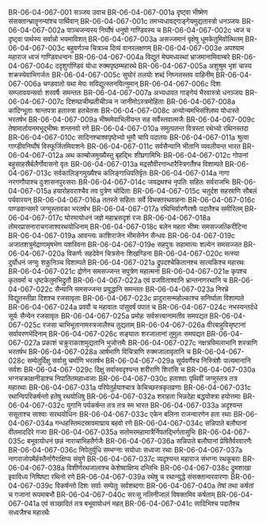BR-06-04-067-001  सञ्जय उवाच
BR-06-04-067-001a दृष्ट्वा भीष्मेण संसक्तान्भ्रातॄनन्यांश्च पार्थिवान्
BR-06-04-067-001c तमभ्यधावद्गाङ्गेयमुद्यतास्त्रो धनञ्जयः
BR-06-04-067-002a पाञ्चजन्यस्य निर्घोषं धनुषो गाण्डिवस्य च
BR-06-04-067-002c ध्वजं च दृष्ट्वा पार्थस्य सर्वान्नो भयमाविशत्
BR-06-04-067-003a असज्जमानं वृक्षेषु धूमकेतुमिवोत्थितम्
BR-06-04-067-003c बहुवर्णञ्च चित्रञ्च दिव्यं वानरलक्षणम्
BR-06-04-067-003e अपश्याम महाराज ध्वजं गाण्डिवधन्वनः
BR-06-04-067-004a विद्युतं मेघमध्यस्थां भ्राजमानामिवाम्बरे
BR-06-04-067-004c ददृशुर्गाण्डिवं योधा रुक्मपृष्ठम्महारथे
BR-06-04-067-005a अशुश्रुम भृशं चास्य शक्रस्येवाभिगर्जतः
BR-06-04-067-005c सुघोरं तलयोः शब्दं निघ्नतस्तव वाहिनीम्
BR-06-04-067-006a चण्डवातो यथा मेघः सविद्युत्स्तनयित्नुमान्
BR-06-04-067-006c दिशः सम्प्लावयन्सर्वाः शरवर्षैः समन्ततः
BR-06-04-067-007a अभ्यधावत गाङ्गेयं भैरवास्त्रो धनञ्जयः
BR-06-04-067-007c दिशम्प्राचीम्प्रतीचीञ्च न जानीमोऽस्त्रमोहिताः
BR-06-04-067-008a कांदिग्भूताः श्रान्तपत्रा हतास्त्रा हतचेतसः
BR-06-04-067-008c अन्योन्यमभिसंश्लिष्य योधास्ते भरतर्षभ
BR-06-04-067-009a भीष्ममेवाभिलीयन्त सह सर्वैस्तवात्मजैः
BR-06-04-067-009c तेषामार्तायनमभूद्भीष्मः शन्तनवो रणे
BR-06-04-067-010a समुत्पतन्त वित्रस्ता रथेभ्यो रथिनस्तदा
BR-06-04-067-010c सादिनश्चाश्वपृष्ठेभ्यो भूमौ चापि पदातयः
BR-06-04-067-011a श्रुत्वा गाण्डीवनिर्घोषं विस्फूर्जितमिवाशनेः
BR-06-04-067-011c सर्वसैन्यानि भीतानि व्यवलीयन्त भारत
BR-06-04-067-012a अथ काम्बोजमुख्यैस्तु बृहद्भिः शीघ्रगामिभिः
BR-06-04-067-012c गोपानां बहुसाहस्रैर्बलैर्गोवासनो वृतः
BR-06-04-067-013a मद्रसौवीरगान्धारैस्त्रिगर्तैश्च विशाम्पते
BR-06-04-067-013c सर्वकालिङ्गमुख्यैश्च कलिङ्गाधिपतिर्वृतः
BR-06-04-067-014a नागा नरगणौघाश्च दुःशासनपुरःसराः
BR-06-04-067-014c जयद्रथश्च नृपतिः सहितः सर्वराजभिः
BR-06-04-067-015a हयारोहवराश्चैव तव पुत्रेण चोदिताः
BR-06-04-067-015c चतुर्दश सहस्राणि सौबलं पर्यवारयन्
BR-06-04-067-016a ततस्ते सहिताः सर्वे विभक्तरथवाहनाः
BR-06-04-067-016c पाण्डवान्समरे जग्मुस्तावका भरतर्षभ
BR-06-04-067-017a रथिभिर्वारणैरश्वैः पदातैश्च समीरितम्
BR-06-04-067-017c घोरमायोधनं जज्ञे महाभ्रसदृशं रजः
BR-06-04-067-018a तोमरप्रासनाराचगजाश्वरथयोधिनाम्
BR-06-04-067-018c बलेन महता भीष्मः समसज्जत्किरीटिना
BR-06-04-067-019a आवन्त्यः काशिराजेन भीमसेनेन सैन्धवः
BR-06-04-067-019c अजातशत्रुर्मद्राणामृषभेण यशस्विना
BR-06-04-067-019e सहपुत्रः सहामात्यः शल्येन समसज्जत
BR-06-04-067-020a विकर्णः सहदेवेन चित्रसेनः शिखण्डिना
BR-06-04-067-020c मत्स्या दुर्योधनं जग्मुः शकुनिञ्च विशाम्पते
BR-06-04-067-021a द्रुपदश्चेकितानश्च सात्यकिश्च महारथः
BR-06-04-067-021c द्रोणेन समसज्जन्त सपुत्रेण महात्मना
BR-06-04-067-021e कृपश्च कृतवर्मा च धृष्टकेतुमभिद्रुतौ
BR-06-04-067-022a एवं प्रजविताश्वानि भ्रान्तनागरथानि च
BR-06-04-067-022c सैन्यानि समसज्जन्त प्रयुद्धानि समन्ततः
BR-06-04-067-023a निरभ्रे विद्युतस्तीव्रा दिशश्च रजसावृताः
BR-06-04-067-023c प्रादुरासन्महोल्काश्च सनिर्घाता विशाम्पते
BR-06-04-067-024a प्रववौ च महावातः पांसुवर्षं पपात च
BR-06-04-067-024c नभस्यन्तर्दधे सूर्यः सैन्येन रजसावृतः
BR-06-04-067-025a प्रमोहः सर्वसत्त्वानामतीव समपद्यत
BR-06-04-067-025c रजसा चाभिभूतानामस्त्रजालैश्च तुद्यताम्
BR-06-04-067-026a वीरबाहुविसृष्टानां सर्वावरणभेदिनाम्
BR-06-04-067-026c सङ्घातः शरजालानां तुमुलः समपद्यत
BR-06-04-067-027a प्रकाशं चक्रुराकाशमुद्यतानि भुजोत्तमैः
BR-06-04-067-027c नक्षत्रविमलाभानि शस्त्राणि भरतर्षभ
BR-06-04-067-028a आर्षभाणि विचित्राणि रुक्मजालावृतानि च
BR-06-04-067-028c सम्पेतुर्दिक्षु सर्वासु चर्माणि भरतर्षभ
BR-06-04-067-029a सूर्यवर्णैश्च निस्त्रिंशैः पात्यमानानि सर्वशः
BR-06-04-067-029c दिक्षु सर्वास्वदृश्यन्त शरीराणि शिरांसि च
BR-06-04-067-030a भग्नचक्राक्षनीडाश्च निपातितमहाध्वजाः
BR-06-04-067-030c हताश्वाः पृथिवीं जग्मुस्तत्र तत्र महारथाः
BR-06-04-067-031a परिपेतुर्हयाश्चात्र केचिच्छस्त्रकृतव्रणाः
BR-06-04-067-031c रथान्विपरिकर्षन्तो हतेषु रथयोधिषु
BR-06-04-067-032a शराहता भिन्नदेहा बद्धयोक्त्रा हयोत्तमाः
BR-06-04-067-032c युगानि पर्यकर्षन्त तत्र तत्र स्म भारत
BR-06-04-067-033a अदृश्यन्त ससूताश्च साश्वाः सरथयोधिनः
BR-06-04-067-033c एकेन बलिना राजन्वारणेन हता रथाः
BR-06-04-067-034a गन्धहस्तिमदस्रावमाघ्राय बहवो रणे
BR-06-04-067-034c सन्निपाते बलौघानां वीतमाददिरे गजाः
BR-06-04-067-035a सतोमरमहामात्रैर्निपतद्भिर्गतासुभिः
BR-06-04-067-035c बभूवायोधनं छन्नं नाराचाभिहतैर्गजैः
BR-06-04-067-036a सन्निपाते बलौघानां प्रेषितैर्वरवारणैः
BR-06-04-067-036c निपेतुर्युधि सम्भग्नाः सयोधाः सध्वजा रथाः
BR-06-04-067-037a नागराजोपमैर्हस्तैर्नागैराक्षिप्य संयुगे
BR-06-04-067-037c व्यदृश्यन्त महाराज संभग्ना रथकूबराः
BR-06-04-067-038a विशीर्णरथजालाश्च केशेष्वाक्षिप्य दन्तिभिः
BR-06-04-067-038c द्रुमशाखा इवाविध्य निष्पिष्टा रथिनो रणे
BR-06-04-067-039a रथेषु च रथान्युद्धे संसक्तान्वरवारणाः
BR-06-04-067-039c विकर्षन्तो दिशः सर्वाः सम्पेतुः सर्वशब्दगाः
BR-06-04-067-040a तेषां तथा कर्षतां च गजानां रूपमाबभौ
BR-06-04-067-040c सरःसु नलिनीजालं विषक्तमिव कर्षताम्
BR-06-04-067-041a एवं सञ्छादितं तत्र बभूवायोधनं महत्
BR-06-04-067-041c सादिभिश्च पदातैश्च सध्वजैश्च महारथैः

